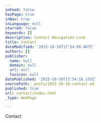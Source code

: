 ```yaml
---
inFeed: false
hasPage: true
inNav: true
inLanguage: null
starred: false
keywords: []
description: Contact Navigation Link
title: Contact
dateModified: '2015-10-10T17:54:08.467Z'
authors: []
publisher:
  name: null
  domain: null
  url: null
  favicon: null
datePublished: '2015-10-10T17:54:16.155Z'
sourcePath: _posts/2015-10-10-contact.md
published: true
url: contact/index.html
_type: WebPage

---
```

Contact
